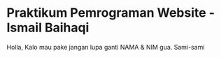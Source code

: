 # Praktikum Pemrograman Website - Ismail Baihaqi

Holla, Kalo mau pake jangan lupa ganti NAMA & NIM gua.
Sami-sami
